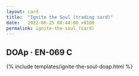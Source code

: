 ```yaml
---
layout: card
title:  "Ignite the Soul (trading card)"
date:   2022-06-25 08:44:00 +0100
permalink: ignite-the-soul_(card)
---
```


## DOAp &middot; EN-069 C

{% include templates/ignite-the-soul-doap.html %}